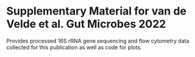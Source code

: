 # Supplementary Material for van de Velde et al. Gut Microbes 2022
Provides processed 16S rRNA gene sequencing and flow cytometry data collected for this publication as well as code for plots. 

